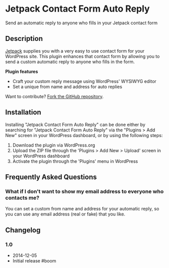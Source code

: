 # Jetpack Contact Form Auto Reply #

Send an automatic reply to anyone who fills in your Jetpack contact form

## Description ##

[Jetpack](http://jetpack.me/) supplies you with a very easy to use contact form for your WordPress site. This plugin enhances that contact form by allowing you to send a custom automatic reply to anyone who fills in the form.

**Plugin features**

- Craft your custom reply message using WordPress' WYSIWYG editor
- Set a unique from name and address for auto replies

Want to contribute? [Fork the GitHub repository](https://github.com/hlashbrooke/Jetpack-Contact-Form-Auto-Reply).

## Installation ##

Installing "Jetpack Contact Form Auto Reply" can be done either by searching for "Jetpack Contact Form Auto Reply" via the "Plugins > Add New" screen in your WordPress dashboard, or by using the following steps:

1. Download the plugin via WordPress.org
1. Upload the ZIP file through the 'Plugins > Add New > Upload' screen in your WordPress dashboard
1. Activate the plugin through the 'Plugins' menu in WordPress

## Frequently Asked Questions ##

### What if I don't want to show my email address to everyone who contacts me? ###

You can set a custom from name and address for your automatic reply, so you can use any email address (real or fake) that you like.

## Changelog ##

### 1.0 ###
* 2014-12-05
* Initial release #boom